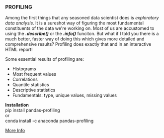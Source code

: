 ### PROFILING 

Among the first things that any seasoned data scientist does is <i>exploratory data analysis</i>. It is a sureshot way of figuring the most fundamental constituents of the data  we're working on. Most of us are accustomed to using the <i><b>.describe()</b></i> or the <i><b>.info()</b></i> funciton. But what if I told you there is a much better, faster way of doing this which gives more detailed and comprehensive results? Profiling does exactly that and in an interactive HTML report! 

Some essential results of profiling are:
- Histograms
- Most frequent values
- Correlations
- Quantile statistics
- Descriptive statistics
- Fundamentals: type, unique values, missing values


<b>Installation</b><br>
pip install pandas-profiling<br>
or<br>
conda install -c anaconda pandas-profiling

<p>
<a href = 'https://pypi.org/project/pandas-profiling/'>More Info</a>

